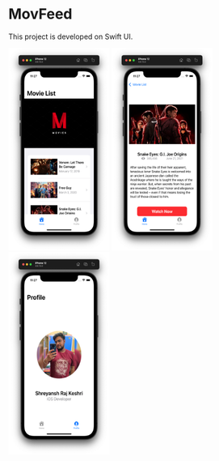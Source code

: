 # MovFeed
This project is developed on Swift UI.


<img src ="Image/Home.png" width="200" height="400"> <img src ="Image/Details.png" width="200" height="400"> <img src ="Image/Profile.png" width="200" height="400">


